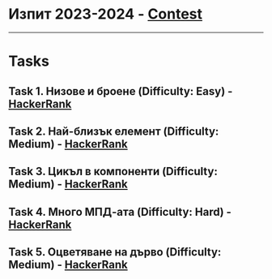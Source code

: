 # Изпит 2023-2024 - [Contest](<https://www.hackerrank.com/contests/2023-2024-2/challenges>)

---

# Tasks

## Task 1. Низове и броене (Difficulty: Easy) - [HackerRank](<https://www.hackerrank.com/contests/2023-2024-2/challenges/challenge-4609>)

## Task 2. Най-близък елемент (Difficulty: Medium) - [HackerRank](<https://www.hackerrank.com/contests/2023-2024-2/challenges/--169>)

## Task 3. Цикъл в компоненти (Difficulty: Medium) - [HackerRank](<https://www.hackerrank.com/contests/2023-2024-2/challenges/cycles-components>)

## Task 4. Много МПД-ата (Difficulty: Hard) - [HackerRank](<https://www.hackerrank.com/contests/2023-2024-2/challenges/components-mst-k>)

## Task 5. Оцветяване на дърво (Difficulty: Medium) - [HackerRank](<https://www.hackerrank.com/contests/2023-2024-2/challenges/challenge-4607>)
